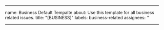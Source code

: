 ---
 name: Business Default Tempalte
 about: Use this template for all business related issues.
 title: "[BUSINESS]"
 labels: business-related
 assignees: ''

 ---
